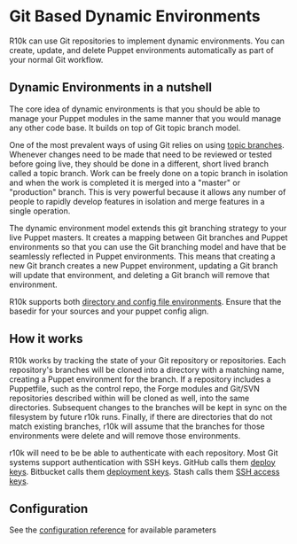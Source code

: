 Git Based Dynamic Environments
==============================

R10k can use Git repositories to implement dynamic environments. You can create,
update, and delete Puppet environments automatically as part of your normal Git
workflow.

Dynamic Environments in a nutshell
----------------------------------

The core idea of dynamic environments is that you should be able to manage your
Puppet modules in the same manner that you would manage any other code base. It
builds on top of Git topic branch model.

[git-topic-branching]: http://git-scm.com/book/en/Git-Branching-Branching-Workflows#Topic-Branches

One of the most prevalent ways of using Git relies on using [topic branches][git-topic-branching].
Whenever changes need to be made that need to be reviewed or tested before going
live, they should be done in a different, short lived branch called a topic
branch. Work can be freely done on a topic branch in isolation and when the work
is completed it is merged into a "master" or "production" branch. This is very
powerful because it allows any number of people to rapidly develop features in
isolation and merge features in a single operation.

The dynamic environment model extends this git branching strategy to
your live Puppet masters. It creates a mapping between Git branches and Puppet
environments so that you can use the Git branching model and have that be
seamlessly reflected in Puppet environments. This means that creating a new Git
branch creates a new Puppet environment, updating a Git branch will update that
environment, and deleting a Git branch will remove that environment.

R10k supports both [directory and config file environments](https://docs.puppetlabs.com/puppet/latest/reference/environments.html).
Ensure that the basedir for your sources and your puppet config align.

How it works
------------

R10k works by tracking the state of your Git repository or repositories. Each
repository's branches will be cloned into a directory with a matching name,
creating a Puppet environment for the branch. If a repository includes a
Puppetfile, such as the control repo, the Forge modules and Git/SVN
repositories described within will be cloned as well, into the same directories.
Subsequent changes to the branches will be kept in sync on the filesystem by
future r10k runs. Finally, if there are directories that do not match existing
branches, r10k will assume that the branches for those environments were delete
and will remove those environments.

r10k will need to be be able to authenticate with each repository. Most Git
systems support authentication with SSH keys. GitHub calls them [deploy
keys][github-deploy-keys]. Bitbucket calls them [deployment
keys][bitbucket-deployment-keys]. Stash calls them [SSH access
keys][stash-access-keys].

[github-deploy-keys]: https://developer.github.com/guides/managing-deploy-keys/#deploy-keys
[bitbucket-deployment-keys]: https://confluence.atlassian.com/display/BITBUCKET/Use+deployment+keys
[stash-access-keys]: https://confluence.atlassian.com/display/STASH/SSH+access+keys+for+system+use

Configuration
-------------

See the [configuration reference](configuration.mkd) for available parameters
